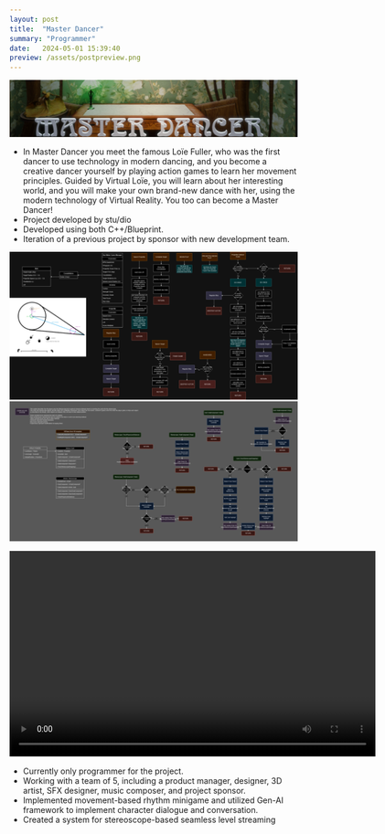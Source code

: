 ```yaml
---
layout: post
title:  "Master Dancer"
summary: "Programmer"
date:   2024-05-01 15:39:40
preview: /assets/postpreview.png
---
```


![Picture 1](/assets/MD_TitleCard.png)

* In Master Dancer you meet the famous Loïe Fuller, who was the first dancer to use technology in modern dancing, and you become a creative dancer yourself by playing action games to learn her movement principles. Guided by Virtual Loïe, you will learn about her interesting world, and you will make your own brand-new dance with her, using the modern technology of Virtual Reality. You too can become a Master Dancer! 
* Project developed by stu/dio
* Developed using both C++/Blueprint.
* Iteration of a previous project by sponsor with new development team.

![Picture 2](/assets/StarmakerSystem.png)
![Picture 3](/assets/StereoscopeSystem.png)

<video width="640" height="360" controls>
  <source src="assets/MD Demo.mp4" type="video/mp4">
  Your browser does not support the video tag.
</video>

* Currently only programmer for the project.
* Working with a team of 5, including a product manager, designer, 3D artist, SFX designer, music composer, and project sponsor. 
* Implemented movement-based rhythm minigame and utilized Gen-AI framework to implement character dialogue and conversation.
* Created a system for stereoscope-based seamless level streaming

